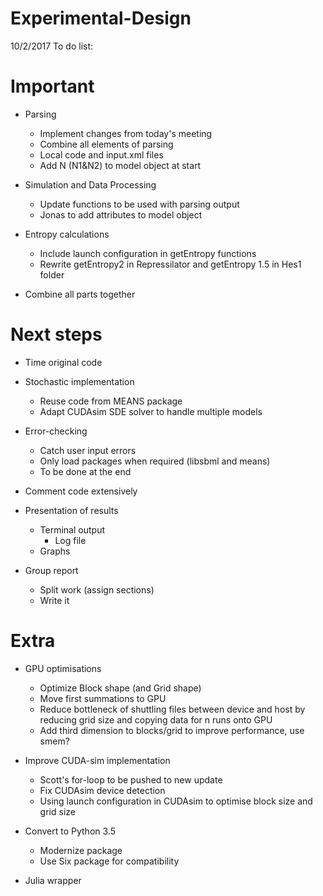 # Experimental-Design

10/2/2017
To do list:

# Important
- Parsing
  - Implement changes from today's meeting
  - Combine all elements of parsing
  - Local code and input.xml files
  - Add N (N1&N2) to model object at start
  
- Simulation and Data Processing
  - Update functions to be used with parsing output
  - Jonas to add attributes to model object
  
- Entropy calculations
  - Include launch configuration in getEntropy functions
  - Rewrite getEntropy2 in Repressilator and getEntropy 1.5 in Hes1 folder

- Combine all parts together

# Next steps
- Time original code

- Stochastic implementation
  - Reuse code from MEANS package
  - Adapt CUDAsim SDE solver to handle multiple models

- Error-checking
  - Catch user input errors
  - Only load packages when required (libsbml and means)
  - To be done at the end
  
- Comment code extensively

- Presentation of results
  - Terminal output
    - Log file
  - Graphs

- Group report
  - Split work (assign sections)
  - Write it
  
# Extra
  
- GPU optimisations
  - Optimize Block shape (and Grid shape)
  - Move first summations to GPU
  - Reduce bottleneck of shuttling files between device and host by reducing grid size and copying data for n runs onto GPU
  - Add third dimension to blocks/grid to improve performance, use smem?

- Improve CUDA-sim implementation
  - Scott's for-loop to be pushed to new update
  - Fix CUDAsim device detection
  - Using launch configuration in CUDAsim to optimise block size and grid size
  
- Convert to Python 3.5
  - Modernize package
  - Use Six package for compatibility

- Julia wrapper
